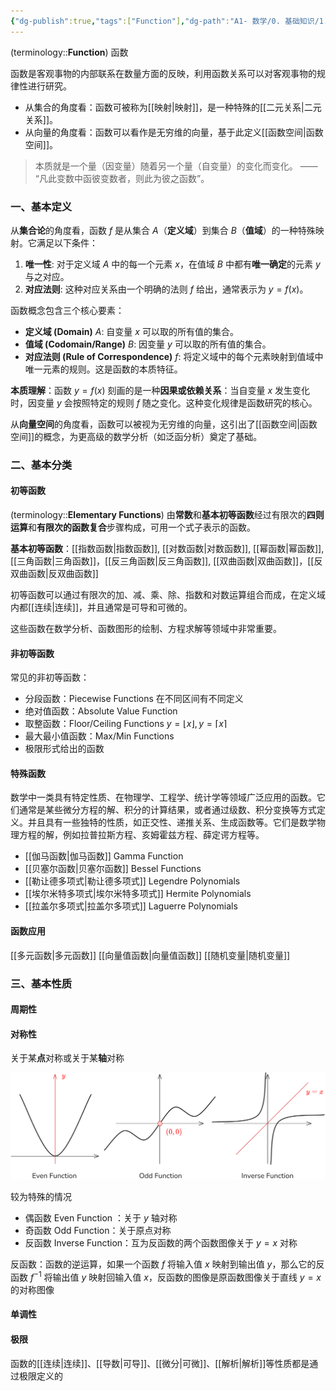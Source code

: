 ```yaml
---
{"dg-publish":true,"tags":["Function"],"dg-path":"A1- 数学/0. 基础知识/1.  函数.md","Level":1,"permalink":"/A1- 数学/0. 基础知识/1.  函数/","dgPassFrontmatter":true,"noteIcon":"","created":"2024-05-21T15:20:27.000+08:00","updated":"2025-09-03T09:58:43.000+08:00"}
---
```


(terminology::**Function**) 函数

函数是客观事物的内部联系在数量方面的反映，利用函数关系可以对客观事物的规律性进行研究。
- 从集合的角度看：函数可被称为[[映射\|映射]]，是一种特殊的[[二元关系\|二元关系]]。
- 从向量的角度看：函数可以看作是无穷维的向量，基于此定义[[函数空间\|函数空间]]。

>本质就是一个量（因变量）随着另一个量（自变量）的变化而变化。 —— “凡此变数中函彼变数者，则此为彼之函数”。

### 一、基本定义
从**集合论**的角度看，函数 $f$ 是从集合 $A$（**定义域**）到集合 $B$（**值域**）的一种特殊映射。它满足以下条件：
1.  **唯一性**: 对于定义域 $A$ 中的每一个元素 $x$，在值域 $B$ 中都有**唯一确定**的元素 $y$ 与之对应。
2.  **对应法则**: 这种对应关系由一个明确的法则 $f$ 给出，通常表示为 $y = f(x)$。

函数概念包含三个核心要素：
*   **定义域 (Domain)** $A$: 自变量 $x$ 可以取的所有值的集合。
*   **值域 (Codomain/Range)** $B$: 因变量 $y$ 可以取的所有值的集合。
*   **对应法则 (Rule of Correspondence)** $f$: 将定义域中的每个元素映射到值域中唯一元素的规则。这是函数的本质特征。

**本质理解**：函数 $y=f(x)$ 刻画的是一种**因果或依赖关系**：当自变量 $x$ 发生变化时，因变量 $y$ 会按照特定的规则 $f$ 随之变化。这种变化规律是函数研究的核心。

从**向量空间**的角度看，函数可以被视为无穷维的向量，这引出了[[函数空间\|函数空间]]的概念，为更高级的数学分析（如泛函分析）奠定了基础。

### 二、基本分类
#### 初等函数
(terminology::**Elementary Functions**)    由**常数**和**基本初等函数**经过有限次的**四则运算**和**有限次的函数复合**步骤构成，可用一个式子表示的函数。

**基本初等函数**：[[指数函数\|指数函数]], [[对数函数\|对数函数]], [[幂函数\|幂函数]], [[三角函数\|三角函数]]，[[反三角函数\|反三角函数]], [[双曲函数\|双曲函数]]，[[反双曲函数\|反双曲函数]]

初等函数可以通过有限次的加、减、乘、除、指数和对数运算组合而成，在定义域内都[[连续\|连续]]，并且通常是可导和可微的。

这些函数在数学分析、函数图形的绘制、方程求解等领域中非常重要。

#### 非初等函数
常见的非初等函数：
- 分段函数：Piecewise Functions 在不同区间有不同定义
- 绝对值函数：Absolute Value Function
- 取整函数：Floor/Ceiling Functions    $y = \lfloor x \rfloor, y = \lceil x \rceil$
- 最大最小值函数：Max/Min Functions  
- 极限形式给出的函数

#### 特殊函数
数学中一类具有特定性质、在物理学、工程学、统计学等领域广泛应用的函数。它们通常是某些微分方程的解、积分的计算结果，或者通过级数、积分变换等方式定义。并且具有一些独特的性质，如正交性、递推关系、生成函数等。它们是数学物理方程的解，例如拉普拉斯方程、亥姆霍兹方程、薛定谔方程等。

- [[伽马函数\|伽马函数]]  Gamma Function
- [[贝塞尔函数\|贝塞尔函数]]  Bessel Functions
- [[勒让德多项式\|勒让德多项式]]  Legendre Polynomials
- [[埃尔米特多项式\|埃尔米特多项式]]  Hermite Polynomials
- [[拉盖尔多项式\|拉盖尔多项式]]  Laguerre Polynomials


#### 函数应用
[[多元函数\|多元函数]]   [[向量值函数\|向量值函数]]  [[随机变量\|随机变量]]


### 三、基本性质
#### 周期性

#### 对称性
关于某**点**对称或关于某**轴**对称

![Pasted image 20250725171445.png](../img/user/Functional%20files/Photo%20Resources/Pasted%20image%2020250725171445.png)


较为特殊的情况
- 偶函数 Even Function ：关于 $y$ 轴对称
- 奇函数 Odd Function：关于原点对称
- 反函数 Inverse Function：互为反函数的两个函数图像关于 $y=x$ 对称

反函数：函数的逆运算，如果一个函数 $f$ 将输入值 $x$ 映射到输出值 $y$，那么它的反函数 $f^{-1}$ 将输出值 $y$ 映射回输入值 $x$，反函数的图像是原函数图像关于直线 $y=x$ 的对称图像

#### 单调性

#### 极限
函数的[[连续\|连续]]、[[导数\|可导]]、[[微分\|可微]]、[[解析\|解析]]等性质都是通过极限定义的



